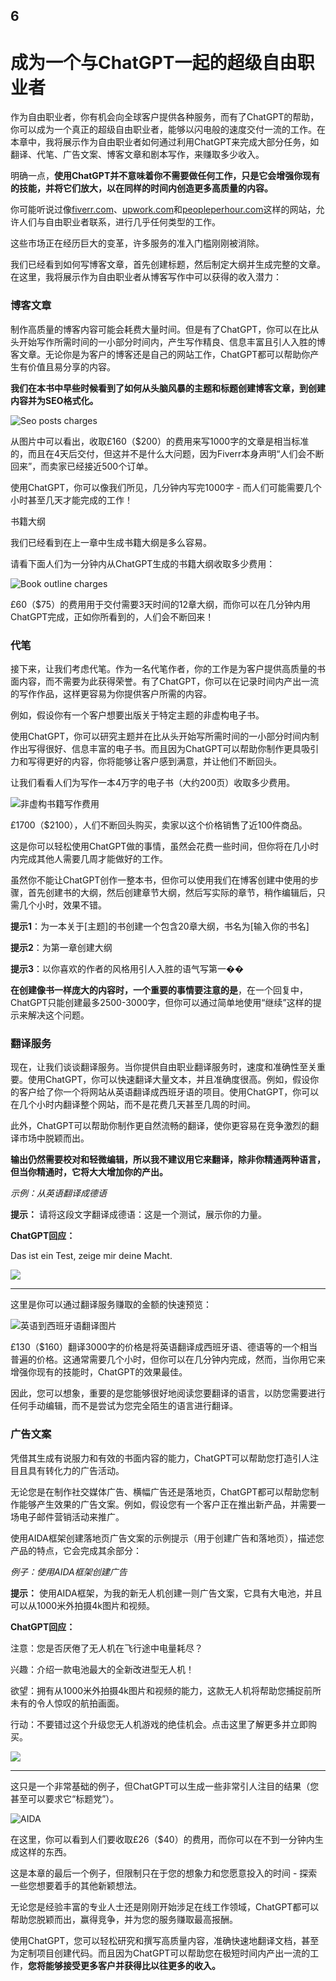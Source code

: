 ## 6

# 成为一个与ChatGPT一起的超级自由职业者

作为自由职业者，你有机会向全球客户提供各种服务，而有了ChatGPT的帮助，你可以成为一个真正的超级自由职业者，能够以闪电般的速度交付一流的工作。在本章中，我将展示作为自由职业者如何通过利用ChatGPT来完成大部分任务，如翻译、代笔、广告文案、博客文章和剧本写作，来赚取多少收入。

明确一点，**使用ChatGPT并不意味着你不需要做任何工作，只是它会增强你现有的技能，并将它们放大，以在同样的时间内创造更多高质量的内容。**

你可能听说过像[fiverr.com](http://fiverr.com)、[upwork.com](http://upwork.com)和[peopleperhour.com](http://peopleperhour.com)这样的网站，允许人们与自由职业者联系，进行几乎任何类型的工作。

这些市场正在经历巨大的变革，许多服务的准入门槛刚刚被消除。

我们已经看到如何写博客文章，首先创建标题，然后制定大纲并生成完整的文章。在这里，我将展示作为自由职业者从博客写作中可以获得的收入潜力：

### 博客文章

制作高质量的博客内容可能会耗费大量时间。但是有了ChatGPT，你可以在比从头开始写作所需时间的一小部分时间内，产生写作精良、信息丰富且引人入胜的博客文章。无论你是为客户的博客还是自己的网站工作，ChatGPT都可以帮助你产生有价值且易分享的内容。

**我们在本书中早些时候看到了如何从头脑风暴的主题和标题创建博客文章，到创建内容并为SEO格式化。**

![Seo posts charges](../images/00006.unknown)

从图片中可以看出，收取£160（$200）的费用来写1000字的文章是相当标准的，而且在4天后交付，但这并不是什么大问题，因为Fiverr本身声明“人们会不断回来”，而卖家已经接近500个订单。

使用ChatGPT，你可以像我们所见，几分钟内写完1000字 - 而人们可能需要几个小时甚至几天才能完成的工作！

书籍大纲

我们已经看到在上一章中生成书籍大纲是多么容易。

请看下面人们为一分钟内从ChatGPT生成的书籍大纲收取多少费用：

![Book outline charges](../images/00007.unknown)

£60（$75）的费用用于交付需要3天时间的12章大纲，而你可以在几分钟内用ChatGPT完成，正如你所看到的，人们会不断回来！

### 代笔

接下来，让我们考虑代笔。作为一名代笔作者，你的工作是为客户提供高质量的书面内容，而不需要为此获得荣誉。有了ChatGPT，你可以在记录时间内产出一流的写作作品，这样更容易为你提供客户所需的内容。

例如，假设你有一个客户想要出版关于特定主题的非虚构电子书。

使用ChatGPT，你可以研究主题并在比从头开始写所需时间的一小部分时间内制作出写得很好、信息丰富的电子书。而且因为ChatGPT可以帮助你制作更具吸引力和写得更好的内容，你将能够让客户感到满意，并让他们不断回头。

让我们看看人们为写作一本4万字的电子书（大约200页）收取多少费用。

![非虚构书籍写作费用](../images/00008.unknown)

£1700（$2100），人们不断回头购买，卖家以这个价格销售了近100件商品。

这是你可以轻松使用ChatGPT做的事情，虽然会花费一些时间，但你将在几小时内完成其他人需要几周才能做好的工作。

虽然你不能让ChatGPT创作一整本书，但你可以使用我们在博客创建中使用的步骤，首先创建书的大纲，然后创建章节大纲，然后写实际的章节，稍作编辑后，只需几个小时，效果不错。

**提示1**：为一本关于[主题]的书创建一个包含20章大纲，书名为[输入你的书名]

**提示2**：为第一章创建大纲

**提示3**：以你喜欢的作者的风格用引人入胜的语气写第一��

**在创建像书一样庞大的内容时，一个重要的事情要注意的是**，在一个回复中，ChatGPT只能创建最多2500-3000字，但你可以通过简单地使用“继续”这样的提示来解决这个问题。

### 翻译服务

现在，让我们谈谈翻译服务。当你提供自由职业翻译服务时，速度和准确性至关重要。使用ChatGPT，你可以快速翻译大量文本，并且准确度很高。例如，假设你的客户给了你一个将网站从英语翻译成西班牙语的项目。使用ChatGPT，你可以在几个小时内翻译整个网站，而不是花费几天甚至几周的时间。

此外，ChatGPT可以帮助你制作更自然流畅的翻译，使你更容易在竞争激烈的翻译市场中脱颖而出。

**输出仍然需要校对和轻微编辑，所以我不建议用它来翻译，除非你精通两种语言，但当你精通时，它将大大增加你的产出。**

*示例：从英语翻译成德语*

**提示：** 请将这段文字翻译成德语：这是一个测试，展示你的力量。

**ChatGPT回应：**

Das ist ein Test, zeige mir deine Macht.

![](../images/svgimg0003.svg)

* * *

这里是你可以通过翻译服务赚取的金额的快速预览：

![英语到西班牙语翻译图片](../images/00009.unknown)

£130（$160）翻译3000字的价格是将英语翻译成西班牙语、德语等的一个相当普遍的价格。这通常需要几个小时，但你可以在几分钟内完成，然而，当你用它来增强你现有的技能时，ChatGPT的效果最佳。

因此，您可以想象，重要的是您能够很好地阅读您要翻译的语言，以防您需要进行任何手动编辑，而不是尝试为您完全陌生的语言进行翻译。

### 广告文案

凭借其生成有说服力和有效的书面内容的能力，ChatGPT可以帮助您打造引人注目且具有转化力的广告活动。

无论您是在制作社交媒体广告、横幅广告还是落地页，ChatGPT都可以帮助您制作能够产生效果的广告文案。例如，假设您有一个客户正在推出新产品，并需要一场电子邮件营销活动来推广。

使用AIDA框架创建落地页广告文案的示例提示（用于创建广告和落地页），描述您产品的特点，它会完成其余部分：

*例子：使用AIDA框架创建广告*

**提示：** 使用AIDA框架，为我的新无人机创建一则广告文案，它具有大电池，并且可以从1000米外拍摄4k图片和视频。

**ChatGPT回应：**

注意：您是否厌倦了无人机在飞行途中电量耗尽？

兴趣：介绍一款电池最大的全新改进型无人机！

欲望：拥有从1000米外拍摄4k图片和视频的能力，这款无人机将帮助您捕捉前所未有的令人惊叹的航拍画面。

行动：不要错过这个升级您无人机游戏的绝佳机会。点击这里了解更多并立即购买。

![](../images/svgimg0003.svg)

* * *

这只是一个非常基础的例子，但ChatGPT可以生成一些非常引人注目的结果（您甚至可以要求它“标题党”）。

![AIDA](../images/00010.unknown)

在这里，你可以看到人们要收取£26（$40）的费用，而你可以在不到一分钟内生成这样的东西。

这是本章的最后一个例子，但限制只在于您的想象力和您愿意投入的时间 - 探索一些您想要着手的其他新颖想法。

无论您是经验丰富的专业人士还是刚刚开始涉足在线工作领域，ChatGPT都可以帮助您脱颖而出，赢得竞争，并为您的服务赚取最高报酬。

使用ChatGPT，您可以轻松研究和撰写高质量内容，准确快速地翻译文档，甚至为定制项目创建代码。而且因为ChatGPT可以帮助您在极短时间内产出一流的工作，**您将能够接受更多客户并获得比以往更多的收入。**
